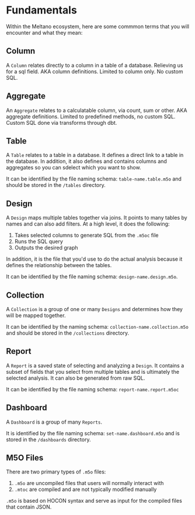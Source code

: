 # Fundamentals

Within the Meltano ecosystem, here are some commmon terms that you will encounter and what they mean:

## Column

A `Column` relates directly to a column in a table of a database. Relieving us for a sql field. AKA column definitions. Limited to column only. No custom SQL.

## Aggregate 

An `Aggregate` relates to a calculatable column, via count, sum or other. AKA aggregate definitions. Limited to predefined methods, no custom SQL. Custom SQL done via transforms through dbt.

## Table 

A `Table` relates to a table in a database. It defines a direct link to a table in the database. In addition, it also defines and contains columns and aggregates so you can sdelect which you want to show.

It can be identified by the file naming schema: `table-name.table.m5o` and should be stored in the `/tables` directory.

## Design

A `Design` maps multiple tables together via joins. It points to many tables by names and can also add filters. At a high level, it does the following:

1. Takes selected columns to generate SQL from the `.m5oc` file
1. Runs the SQL query
1. Outputs the desired graph

In addition, it is the file that you'd use to do the actual analysis because it defines the relationship between the tables. 

It can be identified by the file naming schema: `design-name.design.m5o`.

## Collection 

A `Collection` is a group of one or many `Designs` and determines how they will be mapped together.

It can be identified by the naming schema: `collection-name.collection.m5o` and should be stored in the `/collections` directory.

## Report

A `Report` is a saved state of selecting and analyzing a `Design`. It contains a subset of fields that you select from multiple tables and is ultimately the selected analysis. It can also be generated from raw SQL.

It can be identified by the file naming schema: `report-name.report.m5oc`

## Dashboard

A `Dashboard` is a group of many `Reports`.

It is identified by the file naming schema: `set-name.dashboard.m5o` and is stored in the `/dashboards` directory.

## M5O Files

There are two primary types of `.m5o` files:

1. `.m5o` are uncompiled files that users will normally interact with
2. `.mtoc` are compiled and are not typically modified manually

`.m5o` is based on HOCON syntax and serve as input for the compiled files that contain JSON.
